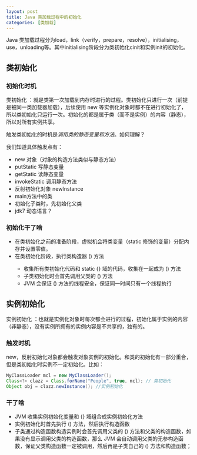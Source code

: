 ```yaml
---
layout: post
title: Java 类加载过程中的初始化
categories: [类加载]
---
```

Java 类加载过程分为load，link（verify，prepare，resolve），initialising，use，unloading等。其中initialising阶段分为类初始化cinit和实例init的初始化。

## 类初始化

### 初始化时机

类初始化 <cinit>：就是类第一次加载到内存时进行的过程。类初始化只进行一次（前提是被同一类加载器加载），后续使用 new 等实例化对象时都不在进行初始化了，所以类初始化只运行一次。初始化的都是属于类（而不是实例）的内容（静态），所以对所有实例共享。

触发类初始化的时机是*调用类的静态变量和方法*。如何理解？

我们知道具体触发点有：

* new 对象（对象的构造方法类似与静态方法）
* putStatic 写静态变量
* getStatic 读静态变量
* invokeStatic 调用静态方法
* 反射初始化对象 newInstance
* main方法中的类
* 初始化子类时，先初始化父类
* jdk7 动态语言？

### 初始化干了啥

* 在类初始化之前的准备阶段，虚拟机会将类变量（static 修饰的变量）分配内存并设置零值。
* 在类初始化阶段，执行类构造器 <cinit>() 方法
    * 收集所有类初始化代码和 static {} 域的代码，收集在一起成为 <cinit>() 方法
    * 子类初始化时会首先调用父类的 <cinit>() 方法
    * JVM 会保证 <cinit>() 方法的线程安全，保证同一时间只有一个线程执行


## 实例初始化

实例初始化 <init>：也就是实例化对象时每次都会进行的过程，初始化属于实例的内容（非静态），没有实例所拥有的实例内容是不共享的，独有的。

### 触发时机

new，反射初始化对象都会触发对象实例的初始化。和类的初始化有一部分重合，但是类初始化时实例不一定初始化。比如：

```java
MyClassLoader mcl = new MyClassLoader(); 
Class<?> clazz = Class.forName("People", true, mcl); // 类初始化
Object obj = clazz.newInstance(); //实例初始化
```


### 干了啥

* JVM 收集实例初始化变量和 {} 域组合成实例初始化方法 <init>
* 实例初始化时首先执行 <init>() 方法，然后执行构造函数
* 子类通过构造函数构造实例时会首先调用父类的 <init>() 方法和父类的构造函数，如果没有显示调用父类的构造函数，那么 JVM 会自动调用父类的无参构造函数，保证父类构造函数一定被调用，然后再是子类自己的 <init>() 方法和构造函数；